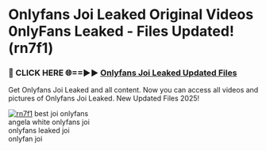 # Onlyfans Joi Leaked Original Videos 0nlyFans Leaked - Files Updated! (rn7f1)

<h3>🔴 CLICK HERE 🌐==►► <a href="https://wtach.club/leakvideo/" rel="nofollow">Onlyfans Joi Leaked Updated Files</a></h3>

Get Onlyfans Joi Leaked and all content. Now you can access all videos and pictures of Onlyfans Joi Leaked. New Updated Files 2025!

[![rn7f1](https://i.imgur.com/PQ7UWWw.gif)](https://wtach.club/leakvideo/)
best joi onlyfans<br>
angela white onlyfans joi<br>
onlyfans leaked joi<br>
onlyfan joi